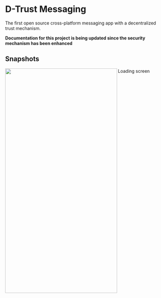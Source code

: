 # D-Trust Messaging
The first open source cross-platform messaging app with a decentralized trust mechanism.

**Documentation for this project is being updated since the security mechanism has been enhanced**

## Snapshots

<p>Loading screen
<img src="http://www.faridarbai.com/d_trust_images/1_loading_screen.png" align="left" height="720" width="360">
<br/></p>

